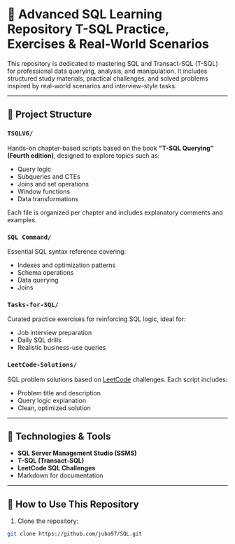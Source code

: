 # 📘 Advanced SQL Learning Repository  T-SQL Practice, Exercises & Real-World Scenarios

This repository is dedicated to mastering SQL and Transact-SQL (T-SQL) for professional data querying, analysis, and manipulation. It includes structured study materials, practical challenges, and solved problems inspired by real-world scenarios and interview-style tasks.

---

## 📂 Project Structure

### `TSQLV6/`
Hands-on chapter-based scripts based on the book **"T-SQL Querying" (Fourth edition)**, designed to explore topics such as:
- Query logic
- Subqueries and CTEs
- Joins and set operations
- Window functions
- Data transformations

Each file is organized per chapter and includes explanatory comments and examples.

### `SQL Command/`
Essential SQL syntax reference covering:
- Indexes and optimization patterns
- Schema operations
- Data querying
- Joins

### `Tasks-for-SQL/`
Curated practice exercises for reinforcing SQL logic, ideal for:
- Job interview preparation
- Daily SQL drills
- Realistic business-use queries

### `LeetCode-Solutions/`
SQL problem solutions based on [LeetCode](https://leetcode.com/problemset/database/) challenges. Each script includes:
- Problem title and description
- Query logic explanation
- Clean, optimized solution

---

## 🧪 Technologies & Tools

- **SQL Server Management Studio (SSMS)**
- **T-SQL (Transact-SQL)**
- **LeetCode SQL Challenges**
- Markdown for documentation

---

## 🚀 How to Use This Repository

1. Clone the repository:
```bash
git clone https://github.com/juba97/SQL.git
